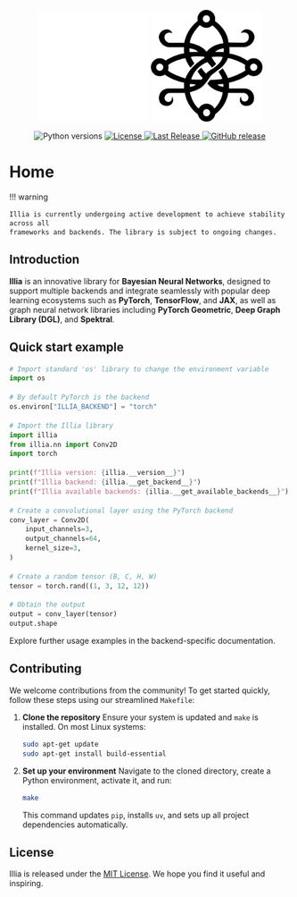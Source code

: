 <p align="center">
  <img src="./assets/images/white_logo_illia.png" class="logo-white" height="200" width="200"/>
  <img src="./assets/images/black_logo_illia.png" class="logo-black" height="200" width="200"/>
  <br />
</p>

<p align="center">
  <img src="https://img.shields.io/badge/python-3.10%20|%203.11%20|%203.12-blue" alt="Python versions">
  <a href="https://github.com/EricssonResearch/illia/blob/main/LICENSE">
    <img src="https://img.shields.io/github/license/EricssonResearch/illia" alt="License">
  </a>
  <a href="https://github.com/EricssonResearch/illia/releases/latest">
    <img src="https://img.shields.io/github/release-date/EricssonResearch/illia?display_date=published_at" alt="Last Release">
  </a>
  <a href="https://github.com/EricssonResearch/illia/releases"><img alt="GitHub release" src="https://img.shields.io/github/release/EricssonResearch/illia.svg"></a>
</p>

# Home

!!! warning

    Illia is currently undergoing active development to achieve stability across all
    frameworks and backends. The library is subject to ongoing changes.

## Introduction

**Illia** is an innovative library for **Bayesian Neural Networks**, designed to support
multiple backends and integrate seamlessly with popular deep learning ecosystems such as
**PyTorch**, **TensorFlow**, and **JAX**, as well as graph neural network libraries
including **PyTorch Geometric**, **Deep Graph Library (DGL)**, and **Spektral**.

## Quick start example

```python
# Import standard 'os' library to change the environment variable
import os

# By default PyTorch is the backend
os.environ["ILLIA_BACKEND"] = "torch"

# Import the Illia library
import illia
from illia.nn import Conv2D
import torch

print(f"Illia version: {illia.__version__}")
print(f"Illia backend: {illia.__get_backend__}")
print(f"Illia available backends: {illia.__get_available_backends__}")

# Create a convolutional layer using the PyTorch backend
conv_layer = Conv2D(
    input_channels=3,
    output_channels=64,
    kernel_size=3,
)

# Create a random tensor (B, C, H, W)
tensor = torch.rand((1, 3, 12, 12))

# Obtain the output
output = conv_layer(tensor)
output.shape
```

Explore further usage examples in the backend-specific documentation.

## Contributing

We welcome contributions from the community! To get started quickly, follow these steps
using our streamlined `Makefile`:

1. **Clone the repository** Ensure your system is updated and `make` is installed. On
   most Linux systems:

    ```bash
    sudo apt-get update
    sudo apt-get install build-essential
    ```

2. **Set up your environment** Navigate to the cloned directory, create a Python
   environment, activate it, and run:

    ```bash
    make
    ```

   This command updates `pip`, installs `uv`, and sets up all project dependencies
   automatically.

## License

Illia is released under the
[MIT License](https://github.com/EricssonResearch/illia/blob/main/LICENSE). We hope you
find it useful and inspiring.
